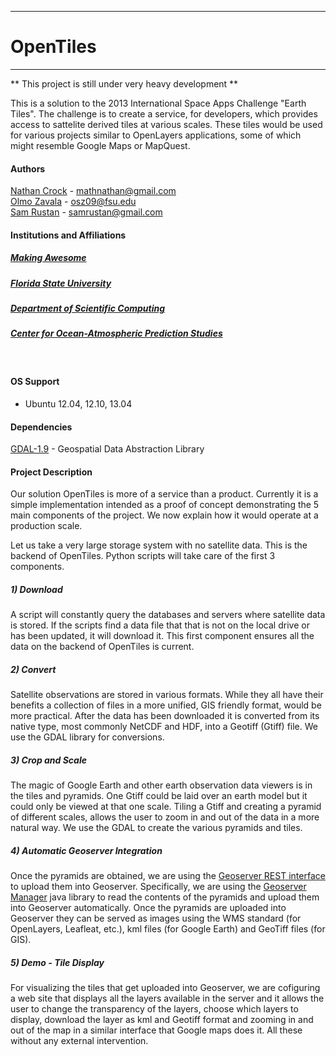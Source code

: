 ------------------------------------------------
# OpenTiles

------------------------------------------------

** This project is still under very heavy development **

This is a solution to the 2013 International Space Apps Challenge "Earth Tiles". 
The challenge is to create a service, for developers, which provides access to 
sattelite derived tiles at various scales. These tiles would be used for various
projects similar to OpenLayers applications, some of which might resemble Google 
Maps or MapQuest.

#### Authors

[Nathan Crock]: http://mathnathan.com
[Olmo Zavala]: http://olmozavala.com
[Sam Rustan]: http://github.com/samrustan

[Nathan Crock][] - mathnathan@gmail.com <br />
[Olmo Zavala][] - osz09@fsu.edu <br />
[Sam Rustan][] - samrustan@gmail.com

#### Institutions and Affiliations
[Making Awesome]: http://makingawesome.org
[Florida State University]: http://fsu.edu
[Department of Scientific Computing]: http://sc.fsu.edu
[Center for Ocean-Atmospheric Prediction Studies]: http://coaps.fsu.edu
##### [Making Awesome][]
##### [Florida State University][]
##### [Department of Scientific Computing][]
##### [Center for Ocean-Atmospheric Prediction Studies][]

<br />

#### OS Support
* Ubuntu 12.04, 12.10, 13.04

#### Dependencies
[GDAL-1.9]: http://www.gdal.org/
[GDAL-1.9][] - Geospatial Data Abstraction Library

#### Project Description

Our solution OpenTiles is more of a service than a product. Currently it is a 
simple implementation intended as a proof of concept demonstrating the 5 main 
components of the project. We now explain how it would operate at a production scale. 

Let us take a very large storage system with no satellite data. This is the backend
of OpenTiles. Python scripts will take care of the first 3 components.

##### 1) Download

A script will constantly query the databases and servers where satellite data is 
stored. If the scripts find a data file that that is not on the local drive or has 
been updated, it will download it. This first component ensures all the data on 
the backend of OpenTiles is current.

##### 2) Convert 

Satellite observations are stored in various formats. While they all have their benefits
a collection of files in a more unified, GIS friendly format, would be more practical. 
After the data has been downloaded it is converted from its native type, most commonly 
NetCDF and HDF, into a Geotiff (Gtiff) file. We use the GDAL library for conversions.

##### 3) Crop and Scale

The magic of Google Earth and other earth observation data viewers is in the tiles and 
pyramids. One Gtiff could be laid over an earth model but it could only be viewed at 
that one scale. Tiling a Gtiff and creating a pyramid of different scales, allows the 
user to zoom in and out of the data in a more natural way. We use the GDAL to create
the various pyramids and tiles.

##### 4) Automatic Geoserver Integration
[Geoserver REST interface]: http://docs.geoserver.org/2.0.0/user/extensions/rest/index.html 
[Geoserver Manager]: https://github.com/geosolutions-it/geoserver-manager/wiki
Once the pyramids are obtained, we are using the [Geoserver REST interface][] to 
upload them into Geoserver. Specifically, we are using the [Geoserver Manager][] java 
library to read the contents of the pyramids and upload them into Geoserver automatically.
Once the pyramids are uploaded into Geoserver they can be served as 
images using the WMS standard (for OpenLayers, Leafleat, etc.), kml files (for
Google Earth) and GeoTiff files (for GIS).

##### 5) Demo - Tile Display
For visualizing the tiles that get uploaded into Geoserver, we are cofiguring
a web site that displays all the layers available in the server and it allows
the user to change the transparency of the layers, choose which layers to display,
download the layer as kml and Geotiff format and zooming in and out of the map
in a similar interface that Google maps does it. 
All these without any external intervention.
